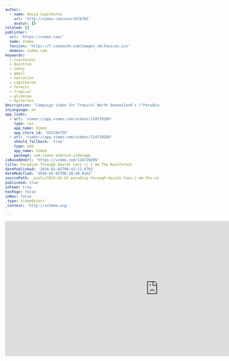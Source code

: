 ```yaml
---
author:
  - name: David Copithorne
    url: 'http://vimeo.com/user1676702'
    avatar: {}
related: []
publisher:
  url: 'https://vimeo.com/'
  name: Vimeo
  favicon: 'https://f.vimeocdn.com/images_v6/favicon.ico'
  domain: vimeo.com
keywords:
  - rainforest
  - daintree
  - sahaj
  - gmail
  - narration
  - copithorne
  - forests
  - tropical
  - glidecam
  - mysteries
description: "Campaign video for Tropical North Queensland's \"Paradise Through Your Lens\" David will take you on a journey through the secrets and mysteries within the World's oldest tropical rainforest - the incredible Daintree National Park. Observe the majesty of the rainforest from the hidden corners to the lush canopies that shelter the forest floor."
inLanguage: en
app_links:
  - url: 'vimeo://app.vimeo.com/videos/124729289'
    type: ios
    app_name: Vimeo
    app_store_id: '425194759'
  - url: 'vimeo://app.vimeo.com/videos/124729289'
    should_fallback: 'true'
    type: web
    app_name: Vimeo
    package: com.vimeo.android.videoapp
isBasedOnUrl: 'https://vimeo.com/124729289'
title: Paradise Through Davids Lens // I Am The Rainforest
datePublished: '2016-02-02T00:43:12.670Z'
dateModified: '2016-02-02T00:38:40.016Z'
sourcePath: _posts/2016-02-02-paradise-through-davids-lens-i-am-the-rainforest.md
published: true
inFeed: true
hasPage: false
inNav: false
_type: VideoObject
_context: 'http://schema.org'

---
```

<iframe src="https://cdn.embedly.com/widgets/media.html?src=https%3A%2F%2Fplayer.vimeo.com%2Fvideo%2F124729289&amp;url=https%3A%2F%2Fvimeo.com%2F124729289&amp;image=http%3A%2F%2Fi.vimeocdn.com%2Fvideo%2F515235800_1280.jpg&amp;key=b7d04c9b404c499eba89ee7072e1c4f7&amp;type=text%2Fhtml&amp;schema=vimeo" width="1000" height="442" scrolling="no" frameborder="0" allowfullscreen="allowfullscreen" style=""></iframe>